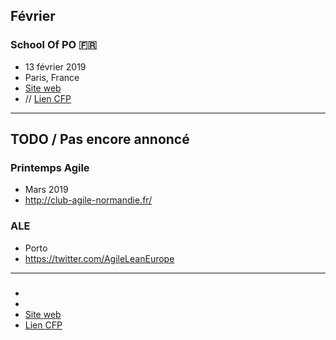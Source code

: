 ## Février

### School Of PO 🇫🇷
- 13 février 2019
- Paris, France
- [Site web](http://2019.schoolofpo.com/)
- // [Lien CFP]()

---

## TODO / Pas encore annoncé

### Printemps Agile
- Mars 2019
- http://club-agile-normandie.fr/

### ALE
- Porto
- https://twitter.com/AgileLeanEurope

---

###
-
-
- [Site web]()
- [Lien CFP]()
